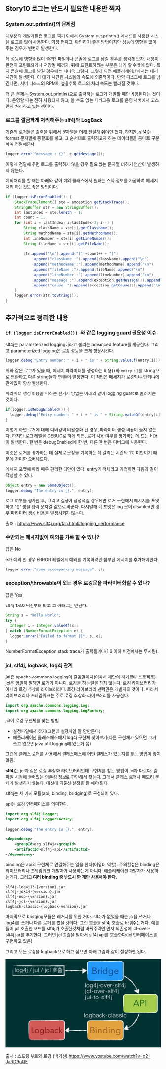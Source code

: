## Story10 로그는 반드시 필요한 내용만 찍자

### System.out.println()의 문제점
대부분의 개발자들은 로그를 찍기 위해서 System.out.println() 메서드를 사용한 시스템 로그를 많이 사용한다.
가장 편하고, 확인하기 좋은 방법이지만 성능에 영향을 많이 주는 경우가 빈번히 발생한다.

왜 성능에 영향을 많이 줄까? 파일이나 콘솔에 로그를 남길 경우를 생각해 보자. 내용이 완전히
프린트되거나 저장될 때까지, 뒤에 프린트하려는 부분은 대기 할 수밖에 없다. 특히 콘솔에 로그를
남길 경우에는 더더욱 그렇다. 그렇게 되면 애플리케이션에서는 대기 시간이 발생한다. 이 대기 시간은
시스템의 속도에 의존적이다. 만약 디스크에 로그를 남긴다면, 서버 디스크의 RPM이 높을수록 로그의
처리 속도는 빨라질 것이다.

더 큰 문제는 System.out.println()으로 출력하는 로그가 개발할 때만 사용된다는 것이다.
운영할 때는 전혀 사용되지 않고, 볼 수도 없는 디버그용 로그를 운영 서버에서 고스란히 처리하고 있는 셈이다.

### 로그를 깔금하게 처리해주는 slf4j와 LogBack
기존의 로거들은 출력을 위해서 문자열을 더해 전달해 줘야만 했다. 하지만, slf4j는 format 문자열에
중괄호를 넣고, 그 순서대로 출력하고자 하는 데이터들을 콤마로 구분하여 전달해준다.  
```java
logger.error("message : {}", e.getMessage());
```
이렇게 전달해 주면 로그를 출력하지 않을 경우 필요 없는 문자열 더하기 연산이 발생하지 않는다.

예외처리를 할 때는 아래와 같이 예외 클래스에서 원하는 스택 정보를 가공하여 메세지 처리 하는것도 좋은 방법이다.
```java
if (logger.isErrorEnabled()) {
    StackTraceElement[] ste = exception.getStackTrace();
    StringBuffer str = new StringBuffer();
    int lastIndex = ste.length - 1;
    int count = 1;
    for (int i = lastIndex; i>lastIndex-3; i--) {
    	String className = ste[i].getClassName();
	    String methodName = ste[i].getMethodName();
	    int lineNumber = ste[i].getLineNumber();
    	String fileName = ste[i].getFileName();

	    str.append("\n").append("[" +count++ + "]")
    		.append("className :").append(className).append("\n")
	    	.append("methodName :").append(methodName).append("\n")
		    .append("fileName :").append(fileName).append("\n")
    		.append("lineNumber :").append(lineNumber).append("\n")
	    	.append("message :").append(exception.getMessage()).append("\n")
		    .append("cause :").append(exception.getCause()).append("\n");
    }
    logger.error(str.toString());
}
```
## 추가적으로 정리한 내용
### `if (logger.isErrorEnabled()) `와 같은 logging guard 필요성 이슈

slf4j는 parameterized logging이라고 불리는 advanced feature를 제공한다.
그리고 parameterized logging은 로깅 성능을 크게 향상시킨다.   

```java
logger.debug("Entry number: " + i + " is " + String.valueOf(entry[i]));
```
위와 같은 로그가 있을 때, 메세지 파라미터를 생성하는 비용(`i`와 `entry[i]`를 string으로 변환하고
다른 string들과 연결)이 발생한다. 이 작업은 메세지가 로깅되냐 안되냐에 관계없이 항상 발생한다.

파라미터 생성 비용을 피하는 한가지 방법은 아래와 같이 logging guard로 둘러치는 것이다.
```java
if(logger.isDebugEnabled()) {
  logger.debug("Entry number: " + i + " is " + String.valueOf(entry[i]));
}
``` 
이렇게 하면 로거에 대해 디버깅이 비활성화 된 경우, 파라미터 생성 비용이 들지 않는다.
하지만 로그 레벨을 DEBUG로 하게 되면, 로거 사용 여부를 평가하는 데 드는 비용이 발생한다.
한 번은 debugEnabled에 한 번, 다른 한 번은 디버그에 사용된다.

이것은 로거를 평가하는 데 실제로 문장을 기록하는 데 걸리는 시간의 1% 미만이기 때문에 
경미한 오버헤드다.

메세지 포맷에 따라 매우 편리한 대안이 있다.
entry가 객체라고 가정하면 다음과 같이 작성할 수 있다.
```java
Object entry = new SomeObject();
logger.debug("The entry is {}.", entry);
```
로그 여부를 평가한 후, 그리고 결정이 긍정적일 경우에만 로거 구현에서 메시지를 포맷하고
'{}' 쌍을 입력 문자열 값으로 바꾼다. 다시말해 이 포맷은 log 문이 disabled인 경우 파라미터 생성 비용을 발생시키지 않는다.

출처 : https://www.slf4j.org/faq.html#logging_performance

### 수반되는 메시지없이 예외를 기록 할 수 있나?
답은 No  

e가 예외 인 경우 ERROR 레벨에서 예외를 기록하려면 첨부된 메시지를 추가해야한다.
```java
logger.error("some accompanying message", e);
```

### exception/throwable이 있는 경우 로깅문을 파라미터화할 수 있나?
답은 Yes

slf4j 1.6.0 버전부터 되고 그 아래로는 안된다.
```java
String s = "Hello world";
try {
  Integer i = Integer.valueOf(s);
} catch (NumberFormatException e) {
  logger.error("Failed to format {}", s, e);
}
```
NumberFormatException stack trace가 출력될거다(1.6 이하 버전에서는 무시됨).

### jcl, slf4j, logback, log4j 관계
**jcl**은 apache.commons.logging의 줄임말이다(아파치 재단의 자카르타 프로젝트).
jcl은 엄밀히 말하면 로거가 아니다. 로깅을 하는일을 하지 않는다.
로깅 라이브러리가 아니라 로깅 추상화 라이브러리다. 로깅 라이브러리 선택권은 개발자의 것이다.
따라서 라이브러리나 프레임워크는 주로 로깅 추상화 라이브러리를 사용한다.
```java
import org.apache.commons.logging.Log;
import org.apache.commons.logging.LogFactory;
```
jcl이 로깅 구현체를 찾는 방법
- 설정파일에서 찾기(그런데 설정파일 잘 안만든다)
- 애플리케이션 클래스패스에서 log4j 구현체 찾아보기(다른 구현체가 있으면 그거 쓰고 없으면 java.util.logging에 있는거 씀)
 
그런데 클래스 로더를 사용해서 클래스패스에 어떤 클래스가 있는지를 찾는 방법이 좋지 않음.

**slf4j**는 jcl과 같은 로깅 추상화 라이브러리인데 구현체를 찾는 방법이 jcl과 다르다.
컴파일 시점에 들어있는 의존성 정보로 판단해서 찾는다. 그래서 클래스 로더나 메모리 문제가
발생하지 않는다. 대신에 의존성 설정을 잘 해야 된다.

slf4j는 세 가지 모듈(api, binding, bridging)로 구성되어 있다.

api는 로깅 인터페이스를 의미한다.
```java
import org.slf4j.Logger;
import org.slf4j.LoggerFactory;

logger.debug("The entry is {}.", entry);
```
```xml
<dependency>
	<groupId>org.slf4j</groupId>
	<artifactId>slf4j-api</artifactId>
</dependency>
```

binding은 api의 구현체로 연결해주는 일을 한다(어댑터 역할).
주의할점은 binding은 라이브러리나 프레임워크 개발자가 사용하는게 아니다. 애플리케이션
개발자가 사용하는거다. 그리고 **여러 binding 중 반드시 한 개만 사용해야 한다.**
```
slf4j-log4j12-{version}.jar
slf4j-jdk14-{version}.jar
slf4j-nop-{version}.jar
slf4j-jcl-{version}.jar
logback-classic-{logback-version}.jar
``` 

마지막으로 bridging모듈은 레거시를 위한 거다. slf4j가 없었을 때는 jcl을 쓰거나 log4j를 쓰거나 다른 로거를 썼을 것이다.
그런 호출을 slf4j 호출로 바꿔주는거다. 예를 들어 jcl 호출한 코드를 slf4j가 호출한것처럼 바꿔주려면 먼저 의존성에 jcl-over-slf4j.jar를 추가한다.
그러면 jcl 호출을 받아서 slf4j api를 호출한다(jcl 인터페이스를 구현하고 있음).

그리고 모든 로깅을 logback으로 하고 싶으면 아래 그림과 같이 설정하면 된다.

![](/assets/slf4j-logback.jpg)

출처 : 스프링 부트와 로깅 (백기선) https://www.youtube.com/watch?v=o2-JaRD9qQE
